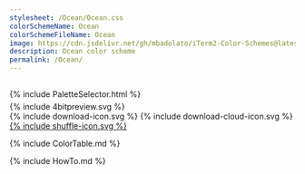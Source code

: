 ```yaml
---
stylesheet: /Ocean/Ocean.css
colorSchemeName: Ocean
colorSchemeFileName: Ocean
image: https://cdn.jsdelivr.net/gh/mbadolato/iTerm2-Color-Schemes@latest/screenshots/Ocean.png
description: Ocean color scheme
permalink: /Ocean/
---
```


<h2 style='text-align:center'>
    <a id='colorSchemeNameLink' href='#'>
        <span class='ColorSchemeFileName'></span>
    </a>
</h2>

<div class='centeredText' style='margin-bottom:1%'>
{% include PaletteSelector.html %}
</div>

<div class='centeredText'>
{% include 4bitpreview.svg %}
</div>

<div class='centeredText'>
    <a id='downloadSchemeLink' class='padded'>
{% include download-icon.svg %}
    </a>
    <a id='cdnSchemeLink' class='padded'>
{% include download-cloud-icon.svg %}
    </a>
    <a id='feelingLucky' href="javascript:feelingLucky(document.getElementById('themeSelector'))" class='padded'>
{% include shuffle-icon.svg %}
    </a>    
</div>

{% include ColorTable.md %}

{% include HowTo.md %}

